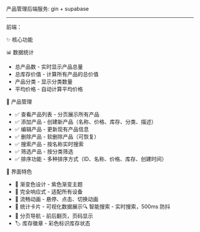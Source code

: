产品管理后端服务: gin + supabase

---

前端：

✨ 核心功能

📊 数据统计
- 总产品数 - 实时显示产品总量
- 总库存价值 - 计算所有产品的总价值
- 产品分类 - 显示分类数量
- 平均价格 - 自动计算平均价格

🎯 产品管理
- ✅ 查看产品列表 - 分页展示所有产品
- ✅ 添加产品 - 创建新产品（名称、价格、库存、分类、描述）
- ✅ 编辑产品 - 更新现有产品信息
- ✅ 删除产品 - 软删除产品（可恢复）
- ✅ 搜索产品 - 按名称实时搜索
- ✅ 筛选产品 - 按分类筛选
- ✅ 排序功能 - 多种排序方式（ID、名称、价格、库存、创建时间）

🎨 界面特色
- 🌈 渐变色设计 - 紫色渐变主题
- 📱 完全响应式 - 适配所有设备
- 💫 流畅动画 - 悬停、点击、切换动画
- 🎴 统计卡片 - 可视化数据展示🔍 智能搜索 - 实时搜索，500ms 防抖
- 📄 分页导航 - 前后翻页，页码显示
- 🏷️ 库存徽章 - 彩色标识库存状态
